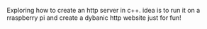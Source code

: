 Exploring how to create an http server in c++. idea is to run it on a rraspberry pi and create a dybanic http website just for fun!
